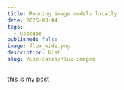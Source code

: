```yaml
---
title: Running image models locally
date: 2025-03-04
tags:
  - usecase
published: false
image: flux_wide.png
description: blah
slug: /use-cases/flux-images
---
```


this is my post

